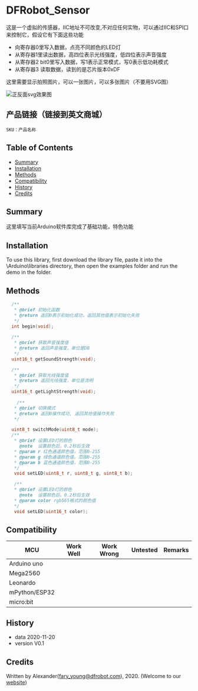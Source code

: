 # DFRobot_Sensor
这是一个虚拟的传感器，IIC地址不可改变,不对应任何实物，可以通过IIC和SPI口来控制它，假设它有下面这些功能
 * 向寄存器0里写入数据，点亮不同颜色的LED灯
 * 从寄存器1里读出数据，高四位表示光线强度，低四位表示声音强度
 * 从寄存器2 bit0里写入数据，写1表示正常模式，写0表示低功耗模式
 * 从寄存器3 读取数据，读到的是芯片版本0xDF

这里需要显示拍照图片，可以一张图片，可以多张图片（不要用SVG图）

![](C:\Users\Fary\Desktop\DFRobot\resources\images\SEN0245svg1.png)正反面svg效果图


## 产品链接（链接到英文商城）
    SKU：产品名称

## Table of Contents

* [Summary](#summary)
* [Installation](#installation)
* [Methods](#methods)
* [Compatibility](#compatibility)
* [History](#history)
* [Credits](#credits)

## Summary

这里填写当前Arduino软件库完成了基础功能，特色功能

## Installation

To use this library, first download the library file, paste it into the \Arduino\libraries directory, then open the examples folder and run the demo in the folder.

## Methods

```C++
  /**
   * @brief 初始化函数
   * @return 返回0表示初始化成功，返回其他值表示初始化失败
   */
  int begin(void);
  
  /**
   * @brief 获取声音强度值
   * @return 返回声音强度，单位是DB
   */
  uint16_t getSoundStrength(void);

  /**
   * @brief 获取光线强度值
   * @return 返回光线强度，单位是流明
   */
  uint16_t getLightStrength(void);
  
    /**
   * @brief 切换模式
   * @return 返回0操作成功, 返回其他值操作失败
   */

  uint8_t switchMode(uint8_t mode);
  /**
   * @brief 设置LED灯的颜色
     @note  设置颜色后，0.2秒后生效
   * @param r 红色通道颜色值，范围0-255
   * @param g 绿色通道颜色值，范围0-255
   * @param b 蓝色通道颜色值，范围0-255
   */
   void setLED(uint8_t r, uint8_t g, uint8_t b);

   /**
   * @brief 设置LED灯的颜色
     @note  设置颜色后，0.2秒后生效
   * @param color rgb565格式的颜色值
   */
   void setLED(uint16_t color);
```

## Compatibility

| MCU           | Work Well | Work Wrong | Untested | Remarks |
| ------------- | :-------: | :--------: | :------: | ------- |
| Arduino uno   |           |            |          |         |
| Mega2560      |           |            |          |         |
| Leonardo      |           |            |          |         |
| mPython/ESP32 |           |            |          |         |
| micro:bit     |           |            |          |         |


## History

- data 2020-11-20
- version V0.1


## Credits

Written by Alexander(fary_young@dfrobot.com), 2020. (Welcome to our [website](https://www.dfrobot.com/))